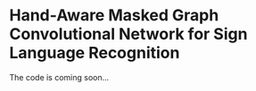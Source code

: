 # Hand-Aware Masked Graph Convolutional Network for Sign Language Recognition
The code is coming soon...

